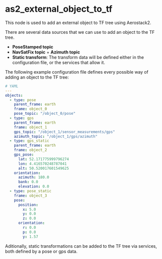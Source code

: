 # as2_external_object_to_tf

This node is used to add an external object to TF tree using Aerostack2.

There are several data sources that we can use to add an object to the TF tree. 

- **PoseStamped topic**
- **NavSatFix topic** + **Azimuth topic**
- **Static transform**: The transform data will be defined either in the configuration file, or the services that allow it.

The following example configuration file defines every possible way of adding an object to the TF tree:

``` yaml
# YAML
---
objects:
  - type: pose
    parent_frame: earth
    frame: object_0
    pose_topic: "/object_0/pose"
  - type: gps
    parent_frame: earth
    frame: object_1
    gps_topic: "/object_1/sensor_measurements/gps"
    azimuth_topic: "/object_1/gps/azimuth"
  - type: gps_static
    parent_frame: earth
    frame: object_2
    gps_pose:
      lat: 52.171775999796274
      lon: 4.416570248787041
      alt: 50.520017601549625
    orientation:
      azimuth: 180.0
      bank: 0.0
      elevation: 0.0
  - type: pose_static
    frame: object_3
    pose:
      position:
        x: 5.0
        y: 0.0
        z: 0.0
      orientation:
        r: 0.0
        p: 0.0
        y: 1.57
```
Aditionally, static transformations can be added to the TF tree via services, both defined by a pose or gps data.
